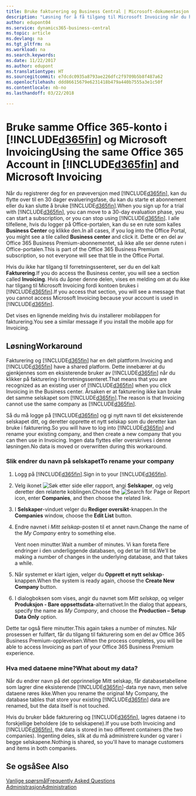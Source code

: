 ```yaml
---
title: Bruke fakturering og Business Central | Microsoft-dokumentasjon
description: "Løsning for å få tilgang til Microsoft Invoicing når du har registrert deg for Dynamics 365 Business Central."
author: edupont04
ms.service: dynamics365-business-central
ms.topic: article
ms.devlang: na
ms.tgt_pltfrm: na
ms.workload: na
ms.search.keywords: 
ms.date: 11/22/2017
ms.author: edupont
ms.translationtype: HT
ms.sourcegitcommit: e7dcdc0935a8793ae226dfc2f9709b5b8f487a62
ms.openlocfilehash: ddd86615679e6231418b479a440b7555a3e1c50f
ms.contentlocale: nb-no
ms.lasthandoff: 03/22/2018

---
```

# <a name="using-the-same-office-365-account-in-included365finincludesd365finlongmdmd-and-microsoft-invoicing"></a><span data-ttu-id="36af1-103">Bruke samme Office 365-konto i [!INCLUDE[d365fin](includes/d365fin_long_md.md)] og Microsoft Invoicing</span><span class="sxs-lookup"><span data-stu-id="36af1-103">Using the same Office 365 Account in [!INCLUDE[d365fin](includes/d365fin_long_md.md)] and Microsoft Invoicing</span></span>
<span data-ttu-id="36af1-104">Når du registrerer deg for en prøveversjon med [!INCLUDE[d365fin](includes/d365fin_md.md)], kan du flytte over til en 30 dager evalueringsfase, du kan du starte et abonnement eller du kan slutte å bruke [!INCLUDE[d365fin](includes/d365fin_md.md)].</span><span class="sxs-lookup"><span data-stu-id="36af1-104">When you sign up for a trial with [!INCLUDE[d365fin](includes/d365fin_md.md)], you can move to a 30-day evaluation phase, you can start a subscription, or you can stop using [!INCLUDE[d365fin](includes/d365fin_md.md)].</span></span> <span data-ttu-id="36af1-105">I alle tilfellene, hvis du logger på Office-portalen, kan du se en rute som kalles **Business Center** og klikke den.</span><span class="sxs-lookup"><span data-stu-id="36af1-105">In all cases, if you log into the Office Portal, you might see a tile called **Business center** and click it.</span></span> <span data-ttu-id="36af1-106">Dette er en del av Office 365 Business Premium-abonnementet, så ikke alle ser denne ruten i Office-portalen.</span><span class="sxs-lookup"><span data-stu-id="36af1-106">This is part of the Office 365 Business Premium subscription, so not everyone will see that tile in the Office Portal.</span></span>  

<span data-ttu-id="36af1-107">Hvis du ikke har tilgang til forretningssenteret, ser du en del kalt **Fakturering**.</span><span class="sxs-lookup"><span data-stu-id="36af1-107">If you do access the Business center, you will see a section called **Invoicing**.</span></span> <span data-ttu-id="36af1-108">Hvis du åpner denne delen, vises en melding om at du ikke har tilgang til Microsoft Invoicing fordi kontoen brukes i [!INCLUDE[d365fin](includes/d365fin_md.md)].</span><span class="sxs-lookup"><span data-stu-id="36af1-108">If you access that section, you will see a message that you cannot access Microsoft Invoicing because your account is used in [!INCLUDE[d365fin](includes/d365fin_md.md)].</span></span>  

<span data-ttu-id="36af1-109">Det vises en lignende melding hvis du installerer mobilappen for fakturering.</span><span class="sxs-lookup"><span data-stu-id="36af1-109">You see a similar message if you install the mobile app for Invoicing.</span></span>  

## <a name="workaround"></a><span data-ttu-id="36af1-110">Løsning</span><span class="sxs-lookup"><span data-stu-id="36af1-110">Workaround</span></span>
<span data-ttu-id="36af1-111">Fakturering og [!INCLUDE[d365fin](includes/d365fin_md.md)] har en delt plattform.</span><span class="sxs-lookup"><span data-stu-id="36af1-111">Invoicing and [!INCLUDE[d365fin](includes/d365fin_md.md)] have a shared platform.</span></span> <span data-ttu-id="36af1-112">Dette innebærer at du gjenkjennes som en eksisterende bruker av [!INCLUDE[d365fin](includes/d365fin_md.md)] når du klikker på fakturering i forretningssenteret.</span><span class="sxs-lookup"><span data-stu-id="36af1-112">That means that you are recognized as an existing user of [!INCLUDE[d365fin](includes/d365fin_md.md)] when you click Invoicing in the Business center.</span></span> <span data-ttu-id="36af1-113">Årsaken er at fakturering ikke kan bruke det samme selskapet som [!INCLUDE[d365fin](includes/d365fin_md.md)].</span><span class="sxs-lookup"><span data-stu-id="36af1-113">The reason is that Invoicing cannot use the same company as [!INCLUDE[d365fin](includes/d365fin_md.md)].</span></span>  

<span data-ttu-id="36af1-114">Så du må logge på [!INCLUDE[d365fin](includes/d365fin_md.md)] og gi nytt navn til det eksisterende selskapet ditt, og deretter opprette et nytt selskap som du deretter kan bruke i fakturering.</span><span class="sxs-lookup"><span data-stu-id="36af1-114">So you will have to log into [!INCLUDE[d365fin](includes/d365fin_md.md)] and rename your existing company, and then create a new company that you can then use in Invoicing.</span></span> <span data-ttu-id="36af1-115">Ingen data flyttes eller overskrives i denne løsningen.</span><span class="sxs-lookup"><span data-stu-id="36af1-115">No data is moved or overwritten during this workaround.</span></span>

### <a name="to-rename-your-company"></a><span data-ttu-id="36af1-116">Slik endrer du navn på selskapet</span><span class="sxs-lookup"><span data-stu-id="36af1-116">To rename your company</span></span>
1.  <span data-ttu-id="36af1-117">Logg på [!INCLUDE[d365fin](includes/d365fin_md.md)].</span><span class="sxs-lookup"><span data-stu-id="36af1-117">Sign in to your [!INCLUDE[d365fin](includes/d365fin_md.md)].</span></span>  
2.  <span data-ttu-id="36af1-118">Velg ikonet ![Søk etter side eller rapport](media/ui-search/search_small.png "Søk etter side eller rapport"), angi **Selskaper**, og velg deretter den relaterte koblingen.</span><span class="sxs-lookup"><span data-stu-id="36af1-118">Choose the ![Search for Page or Report](media/ui-search/search_small.png "Search for Page or Report icon") icon, enter **Companies**, and then choose the related link.</span></span>  
3.  <span data-ttu-id="36af1-119">I **Selskaper**-vinduet velger du **Rediger oversikt**-knappen.</span><span class="sxs-lookup"><span data-stu-id="36af1-119">In the **Companies** window, choose the **Edit List** button.</span></span>  
4.  <span data-ttu-id="36af1-120">Endre navnet i *Mitt selskap*-posten til et annet navn.</span><span class="sxs-lookup"><span data-stu-id="36af1-120">Change the name of the *My Company* entry to something else.</span></span>  

    <span data-ttu-id="36af1-121">Vent noen minutter.</span><span class="sxs-lookup"><span data-stu-id="36af1-121">Wait a number of minutes.</span></span> <span data-ttu-id="36af1-122">Vi kan foreta flere endringer i den underliggende databasen, og det tar litt tid.</span><span class="sxs-lookup"><span data-stu-id="36af1-122">We’ll be making a number of changes in the underlying database, and that takes a while.</span></span>
5.  <span data-ttu-id="36af1-123">Når systemet er klart igjen, velger du **Opprett et nytt selskap**-knappen.</span><span class="sxs-lookup"><span data-stu-id="36af1-123">When the system is ready again, choose the **Create New Company** button.</span></span>  
6.  <span data-ttu-id="36af1-124">I dialogboksen som vises, angir du navnet som *Mitt selskap*, og velger **Produksjon - Bare oppsettsdata**-alternativet.</span><span class="sxs-lookup"><span data-stu-id="36af1-124">In the dialog that appears, specify the name as *My Company*, and choose the **Production – Setup Data Only** option.</span></span>  

<span data-ttu-id="36af1-125">Dette tar også flere minutter.</span><span class="sxs-lookup"><span data-stu-id="36af1-125">This again takes a number of minutes.</span></span> <span data-ttu-id="36af1-126">Når prosessen er fullført, får du tilgang til fakturering som en del av Office 365 Business Premium-opplevelsen.</span><span class="sxs-lookup"><span data-stu-id="36af1-126">When the process completes, you will be able to access Invoicing as part of your Office 365 Business Premium experience.</span></span>  

### <a name="what-about-my-data"></a><span data-ttu-id="36af1-127">Hva med dataene mine?</span><span class="sxs-lookup"><span data-stu-id="36af1-127">What about my data?</span></span>
<span data-ttu-id="36af1-128">Når du endrer navn på det opprinnelige Mitt selskap, får databasetabellene som lagrer dine eksisterende [!INCLUDE[d365fin](includes/d365fin_md.md)]-data nye navn, men selve dataene røres ikke.</span><span class="sxs-lookup"><span data-stu-id="36af1-128">When you rename the original My Company, the database tables that store your existing [!INCLUDE[d365fin](includes/d365fin_md.md)] data are renamed, but the data itself is not touched.</span></span>  

<span data-ttu-id="36af1-129">Hvis du bruker både fakturering og [!INCLUDE[d365fin](includes/d365fin_md.md)], lagres dataene i to forskjellige beholdere (de to selskapene).</span><span class="sxs-lookup"><span data-stu-id="36af1-129">If you use both Invoicing and [!INCLUDE[d365fin](includes/d365fin_md.md)], the data is stored in two different containers (the two companies).</span></span> <span data-ttu-id="36af1-130">Ingenting deles, slik at du må administrere kunder og varer i begge selskapene.</span><span class="sxs-lookup"><span data-stu-id="36af1-130">Nothing is shared, so you'll have to manage customers and items in both companies.</span></span>  

## <a name="see-also"></a><span data-ttu-id="36af1-131">Se også</span><span class="sxs-lookup"><span data-stu-id="36af1-131">See Also</span></span>
[<span data-ttu-id="36af1-132">Vanlige spørsmål</span><span class="sxs-lookup"><span data-stu-id="36af1-132">Frequently Asked Questions</span></span>](across-faq.md)  
[<span data-ttu-id="36af1-133">Administrasjon</span><span class="sxs-lookup"><span data-stu-id="36af1-133">Administration</span></span>](admin-setup-and-administration.md)  

